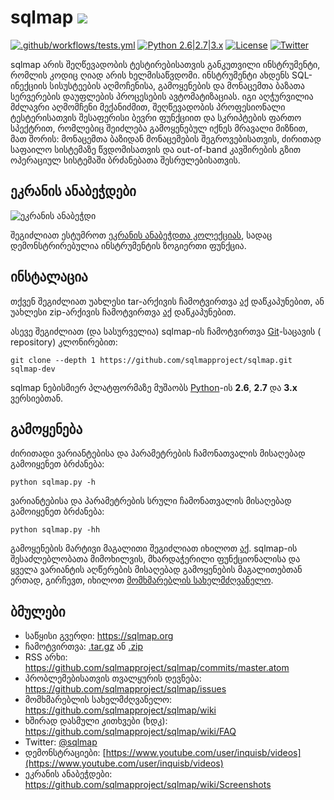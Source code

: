 # sqlmap ![](https://i.imgur.com/fe85aVR.png)

[![.github/workflows/tests.yml](https://github.com/sqlmapproject/sqlmap/actions/workflows/tests.yml/badge.svg)](https://github.com/sqlmapproject/sqlmap/actions/workflows/tests.yml) [![Python 2.6|2.7|3.x](https://img.shields.io/badge/python-2.6|2.7|3.x-yellow.svg)](https://www.python.org/) [![License](https://img.shields.io/badge/license-GPLv2-red.svg)](https://raw.githubusercontent.com/sqlmapproject/sqlmap/master/LICENSE) [![Twitter](https://img.shields.io/badge/twitter-@sqlmap-blue.svg)](https://twitter.com/sqlmap)

sqlmap არის შეღწევადობის ტესტირებისათვის განკუთვილი ინსტრუმენტი, რომლის კოდიც ღიად არის ხელმისაწვდომი. ინსტრუმენტი
ახდენს SQL-ინექციის სისუსტეების აღმოჩენისა, გამოყენების და მონაცემთა ბაზათა სერვერების დაუფლების პროცესების
ავტომატიზაციას. იგი აღჭურვილია მძლავრი აღმომჩენი მექანიძმით, შეღწევადობის პროფესიონალი ტესტერისათვის შესაფერისი ბევრი
ფუნქციით და სკრიპტების ფართო სპექტრით, რომლებიც შეიძლება გამოყენებულ იქნეს მრავალი მიზნით, მათ შორის: მონაცემთა ბაზიდან
მონაცემების შეგროვებისათვის, ძირითად საფაილო სისტემაზე წვდომისათვის და out-of-band კავშირების გზით ოპერაციულ სისტემაში
ბრძანებათა შესრულებისათვის.

ეკრანის ანაბეჭდები
----

![ეკრანის ანაბეჭდი](https://raw.github.com/wiki/sqlmapproject/sqlmap/images/sqlmap_screenshot.png)

შეგიძლიათ ესტუმროთ [ეკრანის ანაბეჭდთა კოლექციას](https://github.com/sqlmapproject/sqlmap/wiki/Screenshots), სადაც
დემონსტრირებულია ინსტრუმენტის ზოგიერთი ფუნქცია.

ინსტალაცია
----

თქვენ შეგიძლიათ უახლესი tar-არქივის ჩამოტვირთვა [აქ](https://github.com/sqlmapproject/sqlmap/tarball/master)
დაწკაპუნებით, ან უახლესი zip-არქივის ჩამოტვირთვა [აქ](https://github.com/sqlmapproject/sqlmap/zipball/master)
დაწკაპუნებით.

ასევე შეგიძლიათ (და სასურველია) sqlmap-ის ჩამოტვირთვა [Git](https://github.com/sqlmapproject/sqlmap)-საცავის (
repository) კლონირებით:

    git clone --depth 1 https://github.com/sqlmapproject/sqlmap.git sqlmap-dev

sqlmap ნებისმიერ პლატფორმაზე მუშაობს [Python](https://www.python.org/download/)-ის **2.6**, **2.7** და **3.x**
ვერსიებთან.

გამოყენება
----

ძირითადი ვარიანტებისა და პარამეტრების ჩამონათვალის მისაღებად გამოიყენეთ ბრძანება:

    python sqlmap.py -h

ვარიანტებისა და პარამეტრების სრული ჩამონათვალის მისაღებად გამოიყენეთ ბრძანება:

    python sqlmap.py -hh

გამოყენების მარტივი მაგალითი შეგიძლიათ იხილოთ [აქ](https://asciinema.org/a/46601). sqlmap-ის შესაძლებლობათა მიმოხილვის,
მხარდაჭერილი ფუნქციონალისა და ყველა ვარიანტის აღწერების მისაღებად გამოყენების მაგალითებთან ერთად, გირჩევთ,
იხილოთ [მომხმარებლის სახელმძღვანელო](https://github.com/sqlmapproject/sqlmap/wiki/Usage).

ბმულები
----

* საწყისი გვერდი: https://sqlmap.org
* ჩამოტვირთვა: [.tar.gz](https://github.com/sqlmapproject/sqlmap/tarball/master)
  ან [.zip](https://github.com/sqlmapproject/sqlmap/zipball/master)
* RSS არხი: https://github.com/sqlmapproject/sqlmap/commits/master.atom
* პრობლემებისათვის თვალყურის დევნება: https://github.com/sqlmapproject/sqlmap/issues
* მომხმარებლის სახელმძღვანელო: https://github.com/sqlmapproject/sqlmap/wiki
* ხშირად დასმული კითხვები (ხდკ): https://github.com/sqlmapproject/sqlmap/wiki/FAQ
* Twitter: [@sqlmap](https://twitter.com/sqlmap)
* დემონსტრაციები: [https://www.youtube.com/user/inquisb/videos](https://www.youtube.com/user/inquisb/videos)
* ეკრანის ანაბეჭდები: https://github.com/sqlmapproject/sqlmap/wiki/Screenshots
